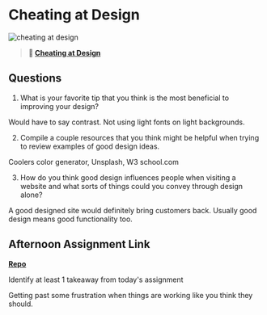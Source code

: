 # Cheating at Design

![cheating at design](https://bcw.blob.core.windows.net/public/img/courses/5247609446691139)

> **📖 [Cheating at Design](https://codeworksacademy.com/fs-student-guide/resources/wk1/04-Cheating-at-Design)**

## Questions

1. What is your favorite tip that you think is the most beneficial to improving your design?

Would have to say contrast. Not using light fonts on light backgrounds.

2. Compile a couple resources that you think might be helpful when trying to review examples of good design ideas.

Coolers color generator, Unsplash, W3 school.com

3. How do you think good design influences people when visiting a website and what sorts of things could you convey through design alone?

A good designed site would definitely bring customers back. Usually good design means good functionality too.

## Afternoon Assignment Link

**[Repo](https://github.com/JeradeaSimmons/clone-page.git)**

Identify at least 1 takeaway from today's assignment

Getting past some frustration when things are working like you think they should.
